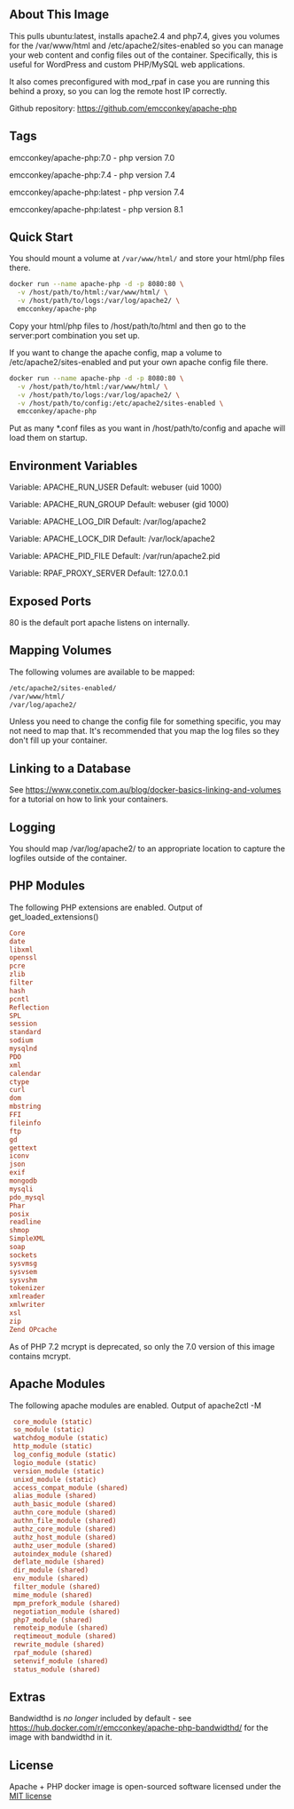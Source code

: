 
About This Image
-------------------
This pulls ubuntu:latest, installs apache2.4 and php7.4, gives you volumes for the /var/www/html and /etc/apache2/sites-enabled so you can manage your web content and config files out of the container. Specifically, this is useful for WordPress and custom PHP/MySQL web applications.

It also comes preconfigured with mod_rpaf in case you are running this behind a proxy, so you can log the remote host IP correctly.

Github repository: https://github.com/emcconkey/apache-php

Tags
-------------------
emcconkey/apache-php:7.0 - php version 7.0

emcconkey/apache-php:7.4 - php version 7.4

emcconkey/apache-php:latest - php version 7.4

emcconkey/apache-php:latest - php version 8.1


Quick Start
-------------------
You should mount a volume at `/var/www/html/` and store your html/php files there.

```bash
docker run --name apache-php -d -p 8080:80 \
  -v /host/path/to/html:/var/www/html/ \
  -v /host/path/to/logs:/var/log/apache2/ \
  emcconkey/apache-php
```

Copy your html/php files to /host/path/to/html and then go to the server:port combination you set up.

If you want to change the apache config, map a volume to /etc/apache2/sites-enabled and put your own apache config file there.


```bash
docker run --name apache-php -d -p 8080:80 \
  -v /host/path/to/html:/var/www/html/ \
  -v /host/path/to/logs:/var/log/apache2/ \
  -v /host/path/to/config:/etc/apache2/sites-enabled \
  emcconkey/apache-php
```

Put as many *.conf files as you want in /host/path/to/config and apache will load them on startup.

Environment Variables
-------------------
Variable: APACHE_RUN_USER
Default: webuser (uid 1000)

Variable: APACHE_RUN_GROUP
Default: webuser (gid 1000)

Variable: APACHE_LOG_DIR
Default: /var/log/apache2

Variable: APACHE_LOCK_DIR
Default: /var/lock/apache2

Variable: APACHE_PID_FILE
Default: /var/run/apache2.pid

Variable: RPAF_PROXY_SERVER
Default: 127.0.0.1

Exposed Ports
-------------------
80 is the default port apache listens on internally.

Mapping Volumes
-------------------
The following volumes are available to be mapped:
```bash
/etc/apache2/sites-enabled/
/var/www/html/
/var/log/apache2/
```
Unless you need to change the config file for something specific, you may not need to map that. It's recommended that you map the log files so they don't fill up your container.

Linking to a Database
-------------------
See https://www.conetix.com.au/blog/docker-basics-linking-and-volumes for a tutorial on how to link your containers.

Logging
-------------------
You should map /var/log/apache2/ to an appropriate location to capture the logfiles outside of the container.

PHP Modules
-------------------
The following PHP extensions are enabled. Output of get_loaded_extensions()
```ini
Core
date
libxml
openssl
pcre
zlib
filter
hash
pcntl
Reflection
SPL
session
standard
sodium
mysqlnd
PDO
xml
calendar
ctype
curl
dom
mbstring
FFI
fileinfo
ftp
gd
gettext
iconv
json
exif
mongodb
mysqli
pdo_mysql
Phar
posix
readline
shmop
SimpleXML
soap
sockets
sysvmsg
sysvsem
sysvshm
tokenizer
xmlreader
xmlwriter
xsl
zip
Zend OPcache
```
As of PHP 7.2 mcrypt is deprecated, so only the 7.0 version of this image contains mcrypt.


Apache Modules
-------------------
The following apache modules are enabled. Output of apache2ctl -M
```ini
 core_module (static)
 so_module (static)
 watchdog_module (static)
 http_module (static)
 log_config_module (static)
 logio_module (static)
 version_module (static)
 unixd_module (static)
 access_compat_module (shared)
 alias_module (shared)
 auth_basic_module (shared)
 authn_core_module (shared)
 authn_file_module (shared)
 authz_core_module (shared)
 authz_host_module (shared)
 authz_user_module (shared)
 autoindex_module (shared)
 deflate_module (shared)
 dir_module (shared)
 env_module (shared)
 filter_module (shared)
 mime_module (shared)
 mpm_prefork_module (shared)
 negotiation_module (shared)
 php7_module (shared)
 remoteip_module (shared)
 reqtimeout_module (shared)
 rewrite_module (shared)
 rpaf_module (shared)
 setenvif_module (shared)
 status_module (shared)
```

Extras
-------------------
Bandwidthd is *no longer* included by default - see https://hub.docker.com/r/emcconkey/apache-php-bandwidthd/ for the image with bandwidthd in it. 


License
-------------------
Apache + PHP docker image is open-sourced software licensed under the [MIT license](http://opensource.org/licenses/MIT)

